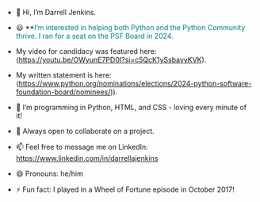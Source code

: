 - 🔬 Hi, I’m Darrell Jenkins.
- 😃 **<span style="font-size: 14px; color: teal; front-weight: bold;">I’m interested in helping both Python and the Python Community thrive. I ran for a seat on the PSF Board in 2024.
- My video for candidacy was featured here:  (https://youtu.be/OWyunE7PD0I?si=c5QcK1ySsbavyKVK).
- My written statement is here:(https://www.python.org/nominations/elections/2024-python-software-foundation-board/nominees/)).

- 🌱 I’m programming in Python, HTML, and CSS - loving every minute of it!
- 💞️ Always open to collaborate on a project.
- 📫 Feel free to message me on LinkedIn:  https://www.linkedin.com/in/darrellajenkins
- 😄 Pronouns: he/him
- ⚡ Fun fact: I played in a Wheel of Fortune episode in October 2017!

<!---
darrellajenkins/darrellajenkins is a ✨ special ✨ repository because its `README.md` (this file) appears on your GitHub profile.
You can click the Preview link to take a look at your changes.
--->
